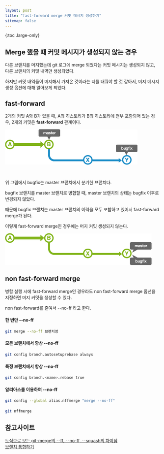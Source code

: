 ```yaml
---
layout: post
title: "fast-forward merge 커밋 메시지 생성하기"
sitemap: false
---
```


{:toc .large-only}

## Merge 했을 때 커밋 메시지가 생성되지 않는 경우

다른 브랜치를 머지했는데 git 로그에 merge 되었다는 커밋 메시지는 생성되지 않고, 다른 브랜치의 커밋 내역만 생성되었다.

하지만 커밋 내역들이 머지해서 가져온 것이라는 티를 내줘야 할 것 같아서, 머지 메시지 생성 옵션에 대해 알아보게 되었다.

## fast-forward

2개의 커밋 A와 B가 있을 때, A의 히스토리가 B의 히스토리에 전부 포함되어 있는 경우, 2개의 커밋은 **fast-forward** 관계이다.

<img src="/assets/img/blog/2022-04-06-merge-message_01.png" style="margin-bottom:30px;">

위 그림에서 bugfix는 master 브랜치에서 분기한 브랜치다.

bugfix 브랜치를 master 브랜치로 병합할 때, master 브랜치의 상태는 bugfix 이후로 변경되지 않았다.

때문에 bugfix 브랜치는 master 브랜치의 이력을 모두 포함하고 있어서 fast-forward merge가 된다.

이렇게 fast-forward merge인 경우에는 머지 커밋 생성되지 않는다.

<img src="/assets/img/blog/2022-04-06-merge-message_02.png">

## non fast-forward merge

병합 실행 시에 fast-forward merge인 경우라도 non fast-forward merge 옵션을 지정하면 머지 커밋을 생성할 수 있다.

non fast-forward를 줄여서 --no-ff 라고 한다.

#### 한 번만 --no-ff

```bash
git merge --no-ff 브랜치명
```

#### 모든 브랜치에서 항상 --no-ff

```bash
git config branch.autosetuprebase always
```

#### 특정 브랜치에서 항상 --no-ff

```bash
git config branch.<name>.rebase true
```

#### 알리아스를 이용하여 --no-ff

```bash
git config --global alias.nffmerge "merge --no-ff"

git nffmerge
```

## 참고사이트

[도식으로 보는 git-merge의 --ff, --no-ff, --squash의 차이점](https://blog.naver.com/PostView.nhn?blogId=parkjy76&logNo=220308638231&categoryNo=73&parentCategoryNo=0&viewDate=&currentPage=1&postListTopCurrentPage=1&from=postView)<br/>
[브랜치 통합하기](https://backlog.com/git-tutorial/kr/stepup/stepup1_4.html)
